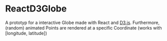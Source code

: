 # ReactD3Globe

A prototyp for a interactive Globe made with React and <a href="https://github.com/d3/d3-geo">D3.js</a>. 
Furthermore, (random) animated Points are rendered at a specific Coordinate (works with [longitude, latitude])
